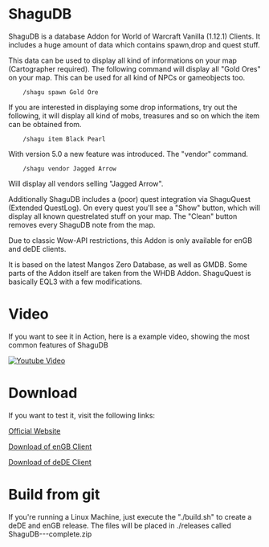 # ShaguDB
ShaguDB is a database Addon for World of Warcraft Vanilla (1.12.1) Clients.
It includes a huge amount of data which contains spawn,drop and quest stuff.

This data can be used to display all kind of informations on your map (Cartographer required).
The following command will display all "Gold Ores" on your map.
This can be used for all kind of NPCs or gameobjects too.

		/shagu spawn Gold Ore

If you are interested in displaying some drop informations, try out the following,
it will display all kind of mobs, treasures and so on which the item can be obtained from.

		/shagu item Black Pearl

With version 5.0 a new feature was introduced. The "vendor" command.

		/shagu vendor Jagged Arrow

Will display all vendors selling "Jagged Arrow".

Additionally ShaguDB includes a (poor) quest integration via ShaguQuest (Extended QuestLog).
On every quest you'll see a "Show" button, which will display all known questrelated stuff on your map.
The "Clean" button removes every ShaguDB note from the map.

Due to classic Wow-API restrictions, this Addon is only available for enGB and deDE clients.

It is based on the latest Mangos Zero Database, as well as GMDB.
Some parts of the Addon itself are taken from the WHDB Addon. ShaguQuest is basically EQL3 with a few modifications.

# Video
If you want to see it in Action, here is a example video, showing the most common features of ShaguDB

[![Youtube Video](http://img.youtube.com/vi/h_U3vbYcRpE/0.jpg)](https://www.youtube.com/watch?v=h_U3vbYcRpE)

# Download
If you want to test it, visit the following links:

[Official Website](http://shaguquest.ericmauser.de/)

[Download of enGB Client](http://shaguquest.ericmauser.de/files/ShaguDB-6.1-enGB-complete.zip)

[Download of deDE Client](http://shaguquest.ericmauser.de/files/ShaguDB-6.1-deDE-complete.zip)

# Build from git
If you're running a Linux Machine, just execute the "./build.sh" to create a deDE and enGB release.
The files will be placed in ./releases called ShaguDB-<version>-<locale>-complete.zip
